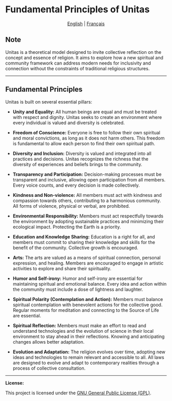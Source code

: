 # Fundamental Principles of Unitas

<p align="center">
  <a href="en/PRINCIPLES.md">English</a> |
  <a href="/fr/PRINCIPES.md">Français</a>
</p>

## Note

Unitas is a theoretical model designed to invite collective reflection on the concept and essence of religion. It aims to explore how a new spiritual and community framework can address modern needs for inclusivity and connection without the constraints of traditional religious structures.

---

## Fundamental Principles

Unitas is built on several essential pillars:
- **Unity and Equality:** All human beings are equal and must be treated with respect and dignity. Unitas seeks to create an environment where every individual is valued and diversity is celebrated.

- **Freedom of Conscience:** Everyone is free to follow their own spiritual and moral convictions, as long as it does not harm others. This freedom is fundamental to allow each person to find their own spiritual path.

- **Diversity and Inclusion:** Diversity is valued and integrated into all practices and decisions. Unitas recognizes the richness that the diversity of experiences and beliefs brings to the community.

- **Transparency and Participation:** Decision-making processes must be transparent and inclusive, allowing open participation from all members. Every voice counts, and every decision is made collectively.

- **Kindness and Non-violence:** All members must act with kindness and compassion towards others, contributing to a harmonious community. All forms of violence, physical or verbal, are prohibited.

- **Environmental Responsibility:** Members must act respectfully towards the environment by adopting sustainable practices and minimizing their ecological impact. Protecting the Earth is a priority.

- **Education and Knowledge Sharing:** Education is a right for all, and members must commit to sharing their knowledge and skills for the benefit of the community. Collective growth is encouraged.

- **Arts:** The arts are valued as a means of spiritual connection, personal expression, and healing. Members are encouraged to engage in artistic activities to explore and share their spirituality.

- **Humor and Self-irony:** Humor and self-irony are essential for maintaining spiritual and emotional balance. Every idea and action within the community must include a dose of lightness and laughter.

- **Spiritual Polarity (Contemplation and Action):** Members must balance spiritual contemplation with benevolent actions for the collective good. Regular moments for meditation and connecting to the Source of Life are essential.

- **Spiritual Reflection:** Members must make an effort to read and understand technologies and the evolution of science in their local environment to stay ahead in their reflections. Knowing and anticipating changes allows better adaptation.

- **Evolution and Adaptation:** The religion evolves over time, adopting new ideas and technologies to remain relevant and accessible to all. All laws are designed to evolve and adapt to contemporary realities through a process of collective consultation.

---

**License:**

This project is licensed under the [GNU General Public License (GPL)](https://www.gnu.org/licenses/gpl-3.0.en.html).


